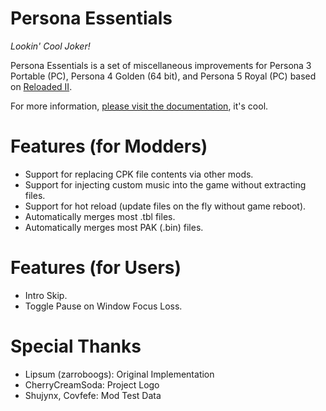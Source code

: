 # Persona Essentials

*Lookin' Cool Joker!*

Persona Essentials is a set of miscellaneous improvements for Persona 3 Portable (PC), Persona 4 Golden (64 bit), and Persona 5 Royal (PC) based on [Reloaded II](https://reloaded-project.github.io/Reloaded-II/).  

For more information, [please visit the documentation](https://sewer56.dev/p5rpc.modloader/), it's cool.

# Features (for Modders)

- Support for replacing CPK file contents via other mods.  
- Support for injecting custom music into the game without extracting files.  
- Support for hot reload (update files on the fly without game reboot).  
- Automatically merges most .tbl files.  
- Automatically merges most PAK (.bin) files.  

# Features (for Users)
- Intro Skip.  
- Toggle Pause on Window Focus Loss.  

# Special Thanks

- Lipsum (zarroboogs): Original Implementation  
- CherryCreamSoda: Project Logo  
- Shujynx, Covfefe: Mod Test Data  
